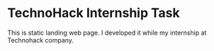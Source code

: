 # TechnoHack Internship Task
This is static landing web page. I developed it while my internship at Technohack company.
